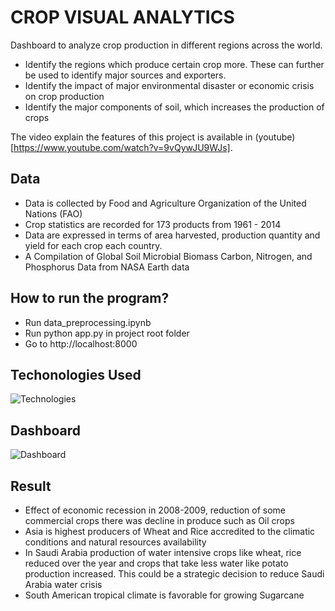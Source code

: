 # CROP VISUAL ANALYTICS
Dashboard to analyze crop production in different regions across the world.

- Identify the regions which produce certain crop more. These can further be used to identify major sources and exporters.
- Identify the impact of major environmental disaster or economic crisis on crop production
- Identify the major components of soil, which increases the production of crops

The video explain the features of this project is available in (youtube)[https://www.youtube.com/watch?v=9vQywJU9WJs].

## Data
- Data is collected by Food and Agriculture Organization of the United Nations (FAO)
- Crop statistics are recorded for 173 products from 1961 - 2014
- Data are expressed in terms of area harvested, production quantity and yield for each crop each country.
- A Compilation of Global Soil Microbial Biomass Carbon, Nitrogen, and Phosphorus Data from NASA Earth data 

## How to run the program?
- Run data_preprocessing.ipynb
- Run python app.py in project root folder
- Go to http://localhost:8000

## Techonologies Used
![Technologies](https://github.com/nagashree-angadi/Visualization-Final-Project/blob/master/Screen%20Shot%202020-05-19%20at%208.21.07%20PM.png)

## Dashboard
![Dashboard](https://github.com/nagashree-angadi/Visualization-Final-Project/blob/master/Screen%20Shot%202020-05-19%20at%204.49.10%20PM.png)

## Result
- Effect of economic recession in 2008-2009, reduction of some commercial crops there was decline in produce such as Oil crops
- Asia is highest producers of Wheat and Rice accredited to the climatic conditions and natural resources availability 
- In Saudi Arabia production of water intensive crops like wheat, rice reduced over the year and crops that take less water like potato production increased. This could be a strategic decision to reduce Saudi Arabia water crisis 
- South American tropical climate is favorable for growing Sugarcane



